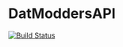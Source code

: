 # DatModdersAPI
[![Build Status](https://travis-ci.org/jtljac/DatModdingAPI.svg?branch=master)](https://travis-ci.org/jtljac/DatModdingAPI)
